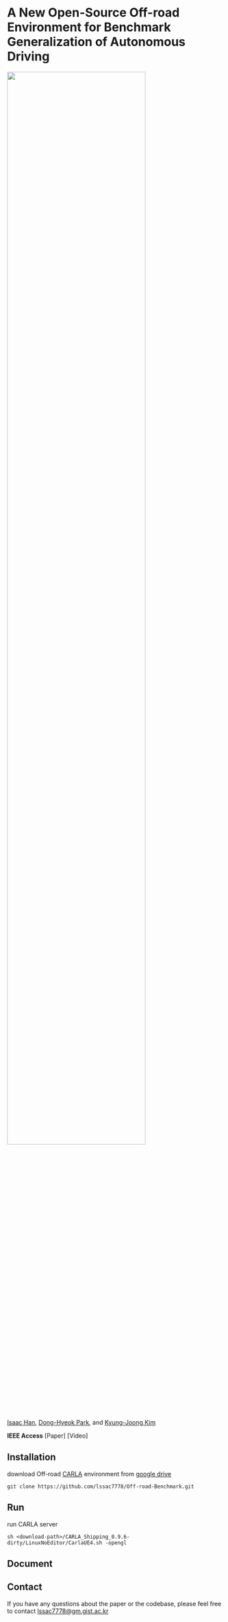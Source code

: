 # A New Open-Source Off-road Environment for Benchmark Generalization of Autonomous Driving

<img src = "https://user-images.githubusercontent.com/31644153/134851472-477c60e0-f1f7-4c16-8faf-efb1197ede1d.png" width="80%" height="80%">

[Isaac Han](https://github.com/lssac7778), [Dong-Hyeok Park](https://github.com/bhappy10), and [Kyung-Joong Kim](https://cilab.gist.ac.kr/hp/current-member/)

**IEEE Access** \[Paper\] \[Video\]

## Installation

download Off-road [CARLA](https://github.com/carla-simulator/carla) environment from [google drive](https://drive.google.com/file/d/1VqWp9lU5ysT1Pf9Z8Gm_y0rikp2vkgXO/view?usp=sharing)
```
git clone https://github.com/lssac7778/Off-road-Benchmark.git
```


## Run
run CARLA server
```
sh <download-path>/CARLA_Shipping_0.9.6-dirty/LinuxNoEditor/CarlaUE4.sh -opengl
```

## Document

## Contact
If you have any questions about the paper or the codebase, please feel free to contact lssac7778@gm.gist.ac.kr
